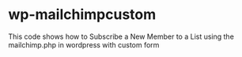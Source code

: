 # wp-mailchimpcustom
This code shows how to Subscribe a New Member to a List using the mailchimp.php in wordpress with custom form
